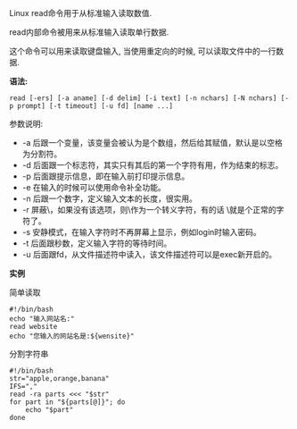 Linux read命令用于从标准输入读取数值.

read内部命令被用来从标准输入读取单行数据.

这个命令可以用来读取键盘输入, 当使用重定向的时候, 可以读取文件中的一行数据.

**语法:**

```
read [-ers] [-a aname] [-d delim] [-i text] [-n nchars] [-N nchars] [-p prompt] [-t timeout] [-u fd] [name ...]
```

参数说明:

- -a 后跟一个变量，该变量会被认为是个数组，然后给其赋值，默认是以空格为分割符。
- -d 后面跟一个标志符，其实只有其后的第一个字符有用，作为结束的标志。
- -p 后面跟提示信息，即在输入前打印提示信息。
- -e 在输入的时候可以使用命令补全功能。
- -n 后跟一个数字，定义输入文本的长度，很实用。
- -r 屏蔽\，如果没有该选项，则\作为一个转义字符，有的话 \就是个正常的字符了。
- -s 安静模式，在输入字符时不再屏幕上显示，例如login时输入密码。
- -t 后面跟秒数，定义输入字符的等待时间。
- -u 后面跟fd，从文件描述符中读入，该文件描述符可以是exec新开启的。

**实例**

简单读取

```
#!/bin/bash
echo "输入网站名:"
read website
echo "您输入的网站名是:${wensite}"
```

分割字符串

```
#!/bin/bash
str="apple,orange,banana"
IFS=","
read -ra parts <<< "$str"
for part in "${parts[@]}"; do
	echo "$part"
done
```

